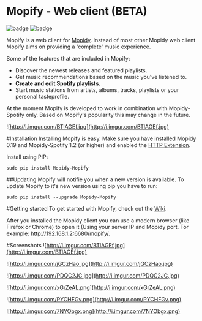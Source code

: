 Mopify - Web client (BETA)
======
![badge](https://img.shields.io/pypi/v/mopidy-mopify.svg?style=flat) ![badge](https://img.shields.io/pypi/dm/mopidy-mopify.svg)

Mopify is a web client for [Mopidy](https://github.com/mopidy/mopidy). Instead of most other Mopidy web client Mopify aims on providing a 'complete' music experience. 

Some of the features that are included in Mopify:
- Discover the newest releases and featured playlists.
- Get music recommendations based on the music you've listened to.
- **Create and edit Spotify playlists**.
- Start music stations from artists, albums, tracks, playlists or your personal tasteprofile.

At the moment Mopify is developed to work in combination with Mopidy-Spotify only. Based on Mopify's popularity this may change in the future.

![http://i.imgur.com/BTlAGEf.jpg](http://i.imgur.com/BTlAGEf.jpg)

#Installation
Installing Mopify is easy. Make sure you have installed Mopidy 0.19 and Mopidy-Spotify 1.2 (or higher) and enabled the [HTTP Extension](https://docs.mopidy.com/en/latest/ext/http/).

Install using PIP:
```
sudo pip install Mopidy-Mopify
```

##Updating
Mopify will notifie you when a new version is available. To update Mopify to it's new version using pip you have to run:
```
sudo pip install --upgrade Mopidy-Mopify
```

#Getting started
To get started with Mopify, check out the [Wiki](https://github.com/dirkgroenen/mopidy-mopify/wiki).

After you installed the Mopidy client you can use a modern browser (like Firefox or Chrome) to open it (Using your server IP and Mopidy port. For example: http://192.168.1.2:6680/mopify/. 

#Screenshots
![http://i.imgur.com/BTlAGEf.jpg](http://i.imgur.com/BTlAGEf.jpg)

![http://i.imgur.com/jGCzHao.jpg](http://i.imgur.com/jGCzHao.jpg)

![http://i.imgur.com/PDQC2JC.jpg](http://i.imgur.com/PDQC2JC.jpg)

![http://i.imgur.com/xGrZeAL.png](http://i.imgur.com/xGrZeAL.png)

![http://i.imgur.com/PYCHFGv.png](http://i.imgur.com/PYCHFGv.png)

![http://i.imgur.com/7NYObgx.png](http://i.imgur.com/7NYObgx.png)
